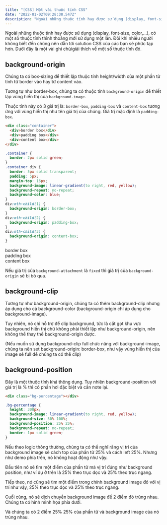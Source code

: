 ```yaml
---
title: "[CSS] Một vài thuộc tính CSS"
date: "2022-01-02T09:28:30.547Z"
description: "Ngoài những thuộc tính hay được sử dụng (display, font-size, color,...), có một số thuộc tính thỉnh thoảng mình mới sử dụng một lần. Đôi khi nhiều người không biết đến chúng nên dẫn tới solution CSS của các bạn sẽ phức tạp hơn. Dưới đây là một vài ghi chú/giải thích về một số thuộc tính đó."
---
```


Ngoài những thuộc tính hay được sử dụng (display, font-size, color,...), có một số thuộc tính thỉnh thoảng mới sử dụng một lần. Đôi khi nhiều người không biết đến chúng nên dẫn tới solution CSS của các bạn sẽ phức tạp hơn. Dưới đây là một vài ghi chú/giải thích về một số thuộc tính đó.

## background-origin

Chúng ta có box-sizing để thiết lập thuộc tính height/width của một phần tử tính từ border vào hay từ content vào.

Tương tự như border-box, chúng ta có thuộc tính `background-origin` để thiết lập vùng hiển thị của `background-image`.

Thuộc tính này có 3 giá trị là: `border-box`, `padding-box` và `content-box` tương ứng với vùng hiển thị như tên giá trị của chúng. Giá trị mặc định là `padding-box`.

```html
<div class="container">
  <div>border box</div>
  <div>padding box</div>
  <div>content box</div>
</div>
```

```css
.container {
  border: 2px solid green;
}
.container div {
  border: 5px solid transparent;
  padding: 5px;
  margin-top: 16px;
  background-image: linear-gradient(to right, red, yellow);
  background-repeat: no-repeat;
  background-color: blue;
}
div:nth-child(1) {
  background-origin: border-box;
}
div:nth-child(2) {
  background-origin: padding-box;
}
div:nth-child(3) {
  background-origin: content-box;
}
```

<div class="mb-4 border-2 border-green-500">
  <div class="border-[5px] border-transparent p-[5px] mt-4 bg-origin-border bg-primary bg-no-repeat bg-blue-500">border box</div>
  <div class="border-[5px] border-transparent p-[5px] mt-4  bg-origin-padding bg-primary bg-no-repeat bg-blue-500">padding box</div>
  <div class="border-[5px] border-transparent p-[5px] mt-4 bg-origin-content bg-primary bg-no-repeat bg-blue-500">content box</div>
</div>

Nếu giá trị của `background-attachment` là `fixed` thì giá trị của `background-origin` sẽ bị bỏ qua.

## background-clip

Tương tự như background-origin, chúng ta có thêm background-clip nhưng áp dụng cho cả background-color (background-origin chỉ áp dụng cho background-image).

Tuy nhiên, nó chỉ hỗ trợ để clip background, tức là cắt gọt khu vực background hiển thị chứ không phải thiết lập như background-origin, nên không thể thay thế background-origin được.

(Nếu muốn sử dụng background-clip full chức năng với background-image, chúng ta nên set background-origin: border-box, như vậy vùng hiển thị của image sẽ full để chúng ta có thể clip)

## background-position

Đây là một thuộc tính khá thông dụng. Tuy nhiên background-position với giá trị là % thì có phần hơi đặc biệt và cần note lại.

```html
<div class="bg-percentage"></div>
```

```css
.bg-percentage {
  height: 300px;
  background-image: linear-gradient(to right, red, yellow);
  background-size: 50% 100%;
  background-position: 25% 25%;
  background-repeat: no-repeat;
  border: 1px solid green;
}
```

<div class="h-[300px] bg-primary [background-size:50%] bg-no-repeat [background-position:25%_25%] border border-green-500 mb-4"></div>

Nếu theo logic thông thường, chúng ta có thể nghĩ rằng vị trí của background image sẽ cách top của phần tử 25% và cách left 25%. Nhưng như demo phía trên, nó không hoạt động như vậy.

Đầu tiên nó sẽ tìm một điểm của phần tử mà vị trí đúng như background position, như ví dụ ở trên là 25% theo trục dọc và 25% theo trục ngang.

Tiếp theo, nó cũng sẽ tìm một điểm trong chính background image đó với vị trí như vậy, 25% theo trục dọc và 25% theo trục ngang.

Cuối cùng, nó sẽ dịch chuyển background image để 2 điểm đó trùng nhau. Chúng ta có hình minh họa phía dưới.

<div class="h-[300px] bg-primary [background-size:50%] bg-no-repeat [background-position:25%_25%] border border-green-500 mb-4 relative">
  <div class="absolute h-[2px] w-[100%] top-1/4 bg-purple-500"></div>
  <div class="absolute w-[2px] h-[100%] left-1/4 bg-purple-500"></div>
</div>

Và chúng ta có 2 điểm 25% 25% của phần tử và background image của nó trùng nhau.

<!-- ## display: contents

Huhu

## writing-mode

## word-break, break -->
